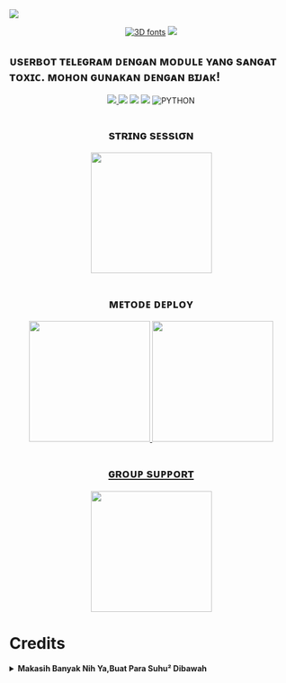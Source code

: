 <img src="https://user-images.githubusercontent.com/73097560/115834477-dbab4500-a447-11eb-908a-139a6edaec5c.gif">
    <p align="center"> 
<a href="https://t.me/JoniSupport"><img src="https://see.fontimg.com/api/renderfont4/ZV22x/eyJyIjoiZnMiLCJoIjoxMDQsInciOjE2MDAsImZzIjo2NSwiZmdjIjoiIzAwMDAwMCIsImJnYyI6IiNGRkZGRkYiLCJ0IjoxfQ/Sk9OSSBVU0VSQk9U/silvers-personal-use-regular.png" alt="3D fonts"></a>
<img src="https://user-images.githubusercontent.com/73097560/115834477-dbab4500-a447-11eb-908a-139a6edaec5c.gif">
    <p align="center"> 

##  <h212 align="center">ᴜsᴇʀʙᴏᴛ ᴛᴇʟᴇɢʀᴀᴍ ᴅᴇɴɢᴀɴ ᴍᴏᴅᴜʟᴇ ʏᴀɴɢ sᴀɴɢᴀᴛ ᴛᴏxɪᴄ. ᴍᴏʜᴏɴ ɢᴜɴᴀᴋᴀɴ ᴅᴇɴɢᴀɴ ʙɪᴊᴀᴋ!
</h212>


<p align="center">
    <a href="https://t.me/ikhsanntarjo"><img src="https://img.shields.io/badge/KODE%20PENILAIAN-A+-blue.svg?style=for-the-badge&logo=Factor.">
    <a href="https://github.com/jookalem/Joni-Userbot/commits/Joni-Userbot"><img src="https://img.shields.io/github/last-commit/jookalem/Joni-Userbot?color=ff0000&logo=github&logoColor=ffffff&style=for-the-badge" /></a>
    <a href="https://github.com/jookalem/Joni-userbot"> <img src="https://img.shields.io/github/repo-size/jookalem/Joni-Userbot?logo=github&style=for-the-badge" /></a>
    <a href="https://pypi.org/project/Telethon/"><img src="https://img.shields.io/pypi/v/telethon?color=important&label=telethon&logo=python&logoColor=brightgreen&style=for-the-badge" /></a>
    <img alt="PYTHON" src="https://img.shields.io/badge/PYTHON-v3.9.6-purple?style=for-the-badge&logo=appveyor"/>
    </p>

#


<h2 align="center">
   ѕтʀɪɴɢ ѕᴇѕѕισɴ
</h2>

<p align ="center">
<a href="https://t.me/JoniStringBot"><img src="https://img.shields.io/badge/%20String%20Session-blueviolet?style=for-the-badge&logo=appveyor" width="215""/></a></p>

#

<h2 align="center">
   ᴍᴇᴛᴏᴅᴇ ᴅᴇᴘʟᴏʏ
</h2>

<p align="center">
<a href="https://dashboard.heroku.com/new?template=https://github.com/jookalem/Joni-Userbot"><img src="https://img.shields.io/badge/Deploy%20To%20Heroku-blueviolet?style=for-the-badge&logo=heroku" width="215""/</a>  
<a href="https://telegram.dog/XTZ_HerokuBot?start=bXVoYW1tYWRyaXpreTE2L0t5eS1Vc2VyYm90IEt5eS1Vc2VyYm90"><img src="https://img.shields.io/badge/Deploy%20Via%20Telegram-blue?style=for-the-badge&logo=telegram" width="215""/</a>  </p>

#

<h2 align="center">
   ɢʀᴏᴜᴘ sᴜᴘᴘᴏʀᴛ
</h2>

<p align="center">
<a href="https://t.me/JoniSupport"><img src="https://img.shields.io/badge/ɢʀᴏᴜᴘ%20sᴜᴘᴘᴏʀᴛ-square?&logo=telegram" width=215px></a></p>


# Credits

</Click>

<details>
<summary><b> Makasih Banyak Nih Ya,Buat Para Suhu² Dibawah </b></summary>
<br>

*   [Risman](https://github.com/mrismanaziz/Man-Userbot) Suhu-Userbot
*   [Kyy](https://github.com/muhammadrizky16/Kyy-Userbot) Kyy-Userbot
*   [Skyzu](https://github.com/Skyzu/skyzu-userbot) Skyzu-userbot
*   [Ira](https://github.com/zigaz23) Gada-Userbot
*   [Alfa](https://github.com/CoeF) Alfa-Userbot
*   [Tede](https://github.com/tofikdn/tofikdn) Tede-Ubot
*   [Vegeta](https://github.com/Randi356) Vegeta-Userbot


*   DAN KEPADA SELURUH OWNER REPO USERBOT INDONESIA LAINNYA!..

Mohon Maap Banget Nih Yee Yang Gaada Di Credit 🙏

